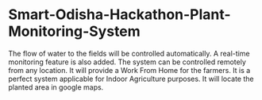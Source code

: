 # Smart-Odisha-Hackathon-Plant-Monitoring-System
The flow of water to the fields will be controlled automatically. A real-time monitoring feature is also added. The system can be controlled remotely from any location. It will provide a Work From Home for the farmers. It is a perfect system applicable for Indoor Agriculture purposes. It will locate the planted area in google maps. 

